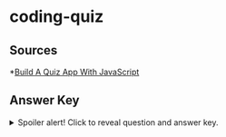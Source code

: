 # coding-quiz

## Sources
*[Build A Quiz App With JavaScript](https://www.youtube.com/watch?v=riDzcEQbX6k)

## Answer Key
<details>
  <summary>Spoiler alert! Click to reveal question and answer key.</summary>
  
  Title: Coding Quiz Challenge
  Description: Try to answer the following code-related questions within the time limit. Note: incorrect answers will take 10 seconds off the clock!

  (start quiz button)

  1. Commonly used data types DO NOT include:
     * strings
     * booleans
     * __alerts (correct)__
     * numbers
  2. The condition in an if/else statement is enclosed within:
     * __quotes (correct)__
     * curly brackets
     * parentheses
     * square brackets
  3. Arrays in JavaScript can be used to store:
     * numbers and strings
     * other arrays
     * booleans
     * __all of the above (correct)__
  4. String values must be enclosed within ______ when being assigned to variables.
     * commas
     * curly brackets
     * __quotes (correct)__
     *  parentheses
  5. A very useful tool used during development and debugging for printing content to the debugger is:
     * JavaScript
     * terminal / bash
     * for loops
     * __console.log (correct)__
</details>